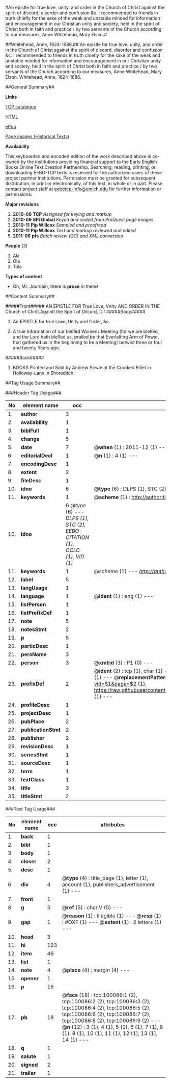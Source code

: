 #An epistle for true love, unity, and order in the Church of Christ against the spirit of discord, disorder and confusion &c. : recommended to friends in truth chiefly for the sake of the weak and unstable minded for information and encouragement in our Christian unity and society, held in the spirit of Christ both in faith and practice / by two servants of the Church according to our measures, Anne Whitehead, Mary Elson.#

##Whitehead, Anne, 1624-1686.##
An epistle for true love, unity, and order in the Church of Christ against the spirit of discord, disorder and confusion &c. : recommended to friends in truth chiefly for the sake of the weak and unstable minded for information and encouragement in our Christian unity and society, held in the spirit of Christ both in faith and practice / by two servants of the Church according to our measures, Anne Whitehead, Mary Elson.
Whitehead, Anne, 1624-1686.

##General Summary##

**Links**

[TCP catalogue](http://www.ota.ox.ac.uk/tcp.html)

[HTML](http://www.ota.ox.ac.uk/text/A65830.html)

[ePub](http://www.ota.ox.ac.uk/text/A65830.epub)

[Page images (Historical Texts)](https://data.historicaltexts.jisc.ac.uk/view?pubId=eebo-13541589e&pageId=eebo-13541589e-100086-1)

**Availability**

This keyboarded and encoded edition of the work described above is co-owned by the institutions providing financial support to the Early English Books Online Text Creation Partnership. Searching, reading, printing, or downloading EEBO-TCP texts is reserved for the authorized users of these project partner institutions. Permission must be granted for subsequent distribution, in print or electronically, of this text, in whole or in part.  Please contact project staff at eebotcp-info@umich.edu for further information or permissions.

**Major revisions**

1. __2010-08__ __TCP__ *Assigned for keying and markup*
1. __2010-09__ __SPi Global__ *Keyed and coded from ProQuest page images*
1. __2010-11__ __Pip Willcox__ *Sampled and proofread*
1. __2010-11__ __Pip Willcox__ *Text and markup reviewed and edited*
1. __2011-06__ __pfs__ *Batch review (QC) and XML conversion*

**People** (3)
       
1. Ala
1. Ola
1. Tola

**Types of content**

  * Oh, Mr. Jourdain, there is **prose** in there!

##Content Summary##

#####Front#####
AN EPISTLE FOR True Love, Vnity AND ORDER IN THE Church of Chriſt.Againſt the Spirit of Diſcord, Diſ
#####Body#####

1. An EPISTLE for true Love, Ʋnity and Order, &c.

1. A true Information of our bleſſed Womens Meeting (for we are bleſſed, and the Lord hath bleſſed us, praiſed be that Ever­laſting Arm of Power, that gathered us in the beginning to be a Meeting) betwixt three or four and twenty Years ago.

#####Back#####

1. BOOKS Printed and Sold by Andrew Sowle at the Crooked Billet in Holloway-Lane in Shoreditch.

##Tag Usage Summary##

###Header Tag Usage###

|No|element name|occ|attributes|
|---|---|---|---|
|1.|__author__|3||
|2.|__availability__|1||
|3.|__biblFull__|1||
|4.|__change__|5||
|5.|__date__|7| @__when__ (1) : 2011-12 (1) --- |
|6.|__editorialDecl__|1| @__n__ (1) : 4 (1) --- |
|7.|__encodingDesc__|1||
|8.|__extent__|2||
|9.|__fileDesc__|1||
|10.|__idno__|6| @__type__ (6) : DLPS (1), STC (2), EEBO-CITATION (1), OCLC (1), VID (1) --- |
|11.|__keywords__|1| @__scheme__ (1) : http://authorities.loc.gov/ (1) --- |
|10.|__idno__|6 @_type_ (6) --- _DLPS (1), STC (2), EEBO-CITATION (1), OCLC (1), VID (1)_|
|11.|__keywords__|1| @_scheme_ (1) --- _http://authorities.loc.gov/ (1)_|
|12.|__label__|5||
|13.|__langUsage__|1||
|14.|__language__|1| @__ident__ (1) : eng (1) --- |
|15.|__listPerson__|1||
|16.|__listPrefixDef__|1||
|17.|__note__|5||
|18.|__notesStmt__|2||
|19.|__p__|5||
|20.|__particDesc__|1||
|21.|__persName__|3||
|22.|__person__|3| @__xml:id__ (3) : P1 (0) --- |
|23.|__prefixDef__|2| @__ident__ (2) : tcp (1), char (1) ---  @__matchPattern__ (2) : ([0-9\-]+):([0-9IVX]+) (1), (.+) (1) ---  @__replacementPattern__ (2) : http://eebo.chadwyck.com/downloadtiff?vid=$1&page=$2 (1), https://raw.githubusercontent.com/textcreationpartnership/Texts/master/tcpchars.xml#$1 (1) --- |
|24.|__profileDesc__|1||
|25.|__projectDesc__|1||
|26.|__pubPlace__|2||
|27.|__publicationStmt__|2||
|28.|__publisher__|2||
|29.|__revisionDesc__|1||
|30.|__seriesStmt__|1||
|31.|__sourceDesc__|1||
|32.|__term__|1||
|33.|__textClass__|1||
|34.|__title__|3||
|35.|__titleStmt__|2||


###Text Tag Usage###

|No|element name|occ|attributes|
|---|---|---|---|
|1.|__back__|1||
|2.|__bibl__|1||
|3.|__body__|1||
|4.|__closer__|2||
|5.|__desc__|1||
|6.|__div__|4| @__type__ (4) : title_page (1), letter (1), account (1), publishers_advertisement (1) --- |
|7.|__front__|1||
|8.|__g__|5| @__ref__ (5) : char:V (5) --- |
|9.|__gap__|1| @__reason__ (1) : illegible (1) ---  @__resp__ (1) : #OXF (1) ---  @__extent__ (1) : 2 letters (1) --- |
|10.|__head__|3||
|11.|__hi__|123||
|12.|__item__|46||
|13.|__list__|1||
|14.|__note__|4| @__place__ (4) : margin (4) --- |
|15.|__opener__|1||
|16.|__p__|16||
|17.|__pb__|18| @__facs__ (18) : tcp:100086:1 (2), tcp:100086:2 (2), tcp:100086:3 (2), tcp:100086:4 (2), tcp:100086:5 (2), tcp:100086:6 (2), tcp:100086:7 (2), tcp:100086:8 (2), tcp:100086:9 (2) ---  @__n__ (12) : 3 (1), 4 (1), 5 (1), 6 (1), 7 (1), 8 (1), 9 (1), 10 (1), 11 (1), 12 (1), 13 (1), 14 (1) --- |
|18.|__q__|1||
|19.|__salute__|1||
|20.|__signed__|2||
|21.|__trailer__|1||
